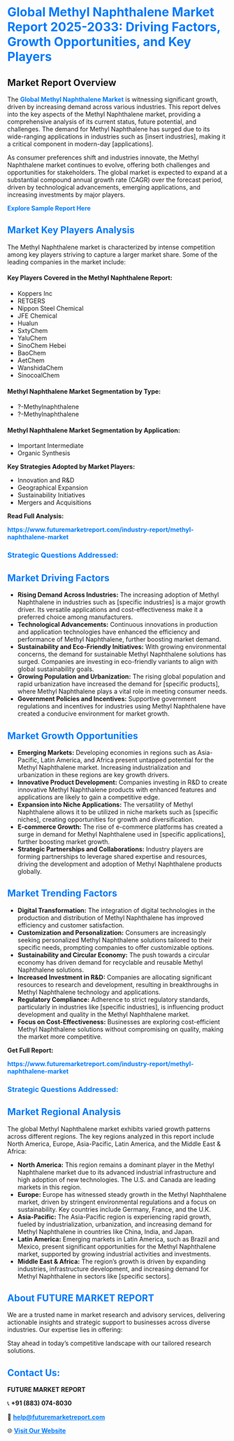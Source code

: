 <h1 style="color: #007BFF;">Global Methyl Naphthalene Market Report 2025-2033: Driving Factors, Growth Opportunities, and Key Players</h1>

<section id="overview">
<h2>Market Report Overview</h2>
<p>The <a href="https://www.futuremarketreport.com/industry-report/methyl-naphthalene-market" style="color: #007BFF; text-decoration: none;"><strong>Global Methyl Naphthalene Market</strong></a> is witnessing significant growth, driven by increasing demand across various industries. This report delves into the key aspects of the Methyl Naphthalene market, providing a comprehensive analysis of its current status, future potential, and challenges. The demand for Methyl Naphthalene has surged due to its wide-ranging applications in industries such as [insert industries], making it a critical component in modern-day [applications].</p>
<p>As consumer preferences shift and industries innovate, the Methyl Naphthalene market continues to evolve, offering both challenges and opportunities for stakeholders. The global market is expected to expand at a substantial compound annual growth rate (CAGR) over the forecast period, driven by technological advancements, emerging applications, and increasing investments by major players.</p>
</section>

<section id="overview">
<p><a href="https://www.futuremarketreport.com/request-sample/reportId=52733" style="color: #007BFF; text-decoration: none;"><strong>Explore Sample Report Here</strong></a></p>
</section>

<section id="key-players">
<h2 style="color: #007BFF;">Market Key Players Analysis</h2>
<p>The Methyl Naphthalene market is characterized by intense competition among key players striving to capture a larger market share. Some of the leading companies in the market include:</p>
<h4>Key Players Covered in the Methyl Naphthalene Report:</h4>
<ul><li>Koppers Inc</li><li>RETGERS</li><li>Nippon Steel Chemical</li><li>JFE Chemical</li><li>Hualun</li><li>SxtyChem</li><li>YaluChem</li><li>SinoChem Hebei</li><li>BaoChem</li><li>AetChem</li><li>WanshidaChem</li><li>SinocoalChem</li></ul>
<h4>Methyl Naphthalene Market Segmentation by Type:</h4>
<ul><li>?-Methylnaphthalene</li><li>?-Methylnaphthalene</li></ul>

<h4>Methyl Naphthalene Market Segmentation by Application:</h4>
<ul><li>Important Intermediate</li><li>Organic Synthesis</li></ul>
<p><strong>Key Strategies Adopted by Market Players:</strong></p>
<ul>
<li>Innovation and R&D</li>
<li>Geographical Expansion</li>
<li>Sustainability Initiatives</li>
<li>Mergers and Acquisitions</li>
</ul>
</section>

<section>
<p><strong>Read Full Analysis: </strong></p><a href="https://www.futuremarketreport.com/industry-report/methyl-naphthalene-market" style="color: #007BFF; text-decoration: none;"><strong>https://www.futuremarketreport.com/industry-report/methyl-naphthalene-market</strong></a>
<h3 style="color: #007BFF;">Strategic Questions Addressed:</h3>
</section>

<section id="driving-factors">
<h2 style="color: #007BFF;">Market Driving Factors</h2>
<ul>
<li><strong>Rising Demand Across Industries:</strong> The increasing adoption of Methyl Naphthalene in industries such as [specific industries] is a major growth driver. Its versatile applications and cost-effectiveness make it a preferred choice among manufacturers.</li>
<li><strong>Technological Advancements:</strong> Continuous innovations in production and application technologies have enhanced the efficiency and performance of Methyl Naphthalene, further boosting market demand.</li>
<li><strong>Sustainability and Eco-Friendly Initiatives:</strong> With growing environmental concerns, the demand for sustainable Methyl Naphthalene solutions has surged. Companies are investing in eco-friendly variants to align with global sustainability goals.</li>
<li><strong>Growing Population and Urbanization:</strong> The rising global population and rapid urbanization have increased the demand for [specific products], where Methyl Naphthalene plays a vital role in meeting consumer needs.</li>
<li><strong>Government Policies and Incentives:</strong> Supportive government regulations and incentives for industries using Methyl Naphthalene have created a conducive environment for market growth.</li>
</ul>
</section>

<section id="growth-opportunities">
<h2 style="color: #007BFF;">Market Growth Opportunities</h2>
<ul>
<li><strong>Emerging Markets:</strong> Developing economies in regions such as Asia-Pacific, Latin America, and Africa present untapped potential for the Methyl Naphthalene market. Increasing industrialization and urbanization in these regions are key growth drivers.</li>
<li><strong>Innovative Product Development:</strong> Companies investing in R&D to create innovative Methyl Naphthalene products with enhanced features and applications are likely to gain a competitive edge.</li>
<li><strong>Expansion into Niche Applications:</strong> The versatility of Methyl Naphthalene allows it to be utilized in niche markets such as [specific niches], creating opportunities for growth and diversification.</li>
<li><strong>E-commerce Growth:</strong> The rise of e-commerce platforms has created a surge in demand for Methyl Naphthalene used in [specific applications], further boosting market growth.</li>
<li><strong>Strategic Partnerships and Collaborations:</strong> Industry players are forming partnerships to leverage shared expertise and resources, driving the development and adoption of Methyl Naphthalene products globally.</li>
</ul>
</section>

<section id="trending-factors">
<h2 style="color: #007BFF;">Market Trending Factors</h2>
<ul>
<li><strong>Digital Transformation:</strong> The integration of digital technologies in the production and distribution of Methyl Naphthalene has improved efficiency and customer satisfaction.</li>
<li><strong>Customization and Personalization:</strong> Consumers are increasingly seeking personalized Methyl Naphthalene solutions tailored to their specific needs, prompting companies to offer customizable options.</li>
<li><strong>Sustainability and Circular Economy:</strong> The push towards a circular economy has driven demand for recyclable and reusable Methyl Naphthalene solutions.</li>
<li><strong>Increased Investment in R&D:</strong> Companies are allocating significant resources to research and development, resulting in breakthroughs in Methyl Naphthalene technology and applications.</li>
<li><strong>Regulatory Compliance:</strong> Adherence to strict regulatory standards, particularly in industries like [specific industries], is influencing product development and quality in the Methyl Naphthalene market.</li>
<li><strong>Focus on Cost-Effectiveness:</strong> Businesses are exploring cost-efficient Methyl Naphthalene solutions without compromising on quality, making the market more competitive.</li>
</ul>
</section>

<section>
<p><strong>Get Full Report: </strong></p><a href="https://www.futuremarketreport.com/industry-report/methyl-naphthalene-market" style="color: #007BFF; text-decoration: none;"><strong>https://www.futuremarketreport.com/industry-report/methyl-naphthalene-market</strong></a>
<h3 style="color: #007BFF;">Strategic Questions Addressed:</h3>
</section>


<section id="regional-analysis">
<h2 style="color: #007BFF;">Market Regional Analysis</h2>
<p>The global Methyl Naphthalene market exhibits varied growth patterns across different regions. The key regions analyzed in this report include North America, Europe, Asia-Pacific, Latin America, and the Middle East & Africa:</p>
<ul>
<li><strong>North America:</strong> This region remains a dominant player in the Methyl Naphthalene market due to its advanced industrial infrastructure and high adoption of new technologies. The U.S. and Canada are leading markets in this region.</li>
<li><strong>Europe:</strong> Europe has witnessed steady growth in the Methyl Naphthalene market, driven by stringent environmental regulations and a focus on sustainability. Key countries include Germany, France, and the U.K.</li>
<li><strong>Asia-Pacific:</strong> The Asia-Pacific region is experiencing rapid growth, fueled by industrialization, urbanization, and increasing demand for Methyl Naphthalene in countries like China, India, and Japan.</li>
<li><strong>Latin America:</strong> Emerging markets in Latin America, such as Brazil and Mexico, present significant opportunities for the Methyl Naphthalene market, supported by growing industrial activities and investments.</li>
<li><strong>Middle East & Africa:</strong> The region’s growth is driven by expanding industries, infrastructure development, and increasing demand for Methyl Naphthalene in sectors like [specific sectors].</li>
</ul>
</section>

<footer>
<h2 style="color: #007BFF;">About FUTURE MARKET REPORT</h2>
<p>We are a trusted name in market research and advisory services, delivering actionable insights and strategic support to businesses across diverse industries. Our expertise lies in offering:</p>

<p>Stay ahead in today’s competitive landscape with our tailored research solutions.</p>

<h2 style="color: #007BFF;">Contact Us:</h2>
<p><strong>FUTURE MARKET REPORT</strong></p>
<p>📞 <strong>+91 (883) 074-8030</strong></p>
<p>📧 <strong><a href="mailto:help@futuremarketreport.com" style="color: #007BFF;">help@futuremarketreport.com</a></strong></p>
<p>🌐 <strong><a href="https://www.futuremarketreport.com/" style="color: #007BFF;">Visit Our Website</a></strong></p>
</footer>